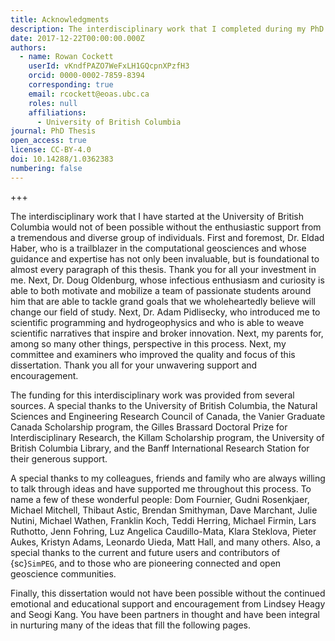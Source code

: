 ```yaml
---
title: Acknowledgments
description: The interdisciplinary work that I completed during my PhD at the University of British Columbia would not of been possible without the enthusiastic support from a tremendous and diverse group of individuals.
date: 2017-12-22T00:00:00.000Z
authors:
  - name: Rowan Cockett
    userId: vKndfPAZO7WeFxLH1GQcpnXPzfH3
    orcid: 0000-0002-7859-8394
    corresponding: true
    email: rcockett@eoas.ubc.ca
    roles: null
    affiliations:
      - University of British Columbia
journal: PhD Thesis
open_access: true
license: CC-BY-4.0
doi: 10.14288/1.0362383
numbering: false
---
```


+++

The interdisciplinary work that I have started at the University of British Columbia would not of been possible without the enthusiastic support from a tremendous and diverse group of individuals. First and foremost, Dr. Eldad Haber, who is a trailblazer in the computational geosciences and whose guidance and expertise has not only been invaluable, but is foundational to almost every paragraph of this thesis. Thank you for all your investment in me. Next, Dr. Doug Oldenburg, whose infectious enthusiasm and curiosity is able to both motivate and mobilize a team of passionate students around him that are able to tackle grand goals that we wholeheartedly believe will change our field of study. Next, Dr. Adam Pidlisecky, who introduced me to scientific programming and hydrogeophysics and who is able to weave scientific narratives that inspire and broker innovation. Next, my parents for, among so many other things, perspective in this process. Next, my committee and examiners who improved the quality and focus of this dissertation. Thank you all for your unwavering support and encouragement.

The funding for this interdisciplinary work was provided from several sources. A special thanks to the University of British Columbia, the Natural Sciences and Engineering Research Council of Canada, the Vanier Graduate Canada Scholarship program, the Gilles Brassard Doctoral Prize for Interdisciplinary Research, the Killam Scholarship program, the University of British Columbia Library, and the Banff International Research Station for their generous support.

A special thanks to my colleagues, friends and family who are always willing to talk through ideas and have supported me throughout this process. To name a few of these wonderful people: Dom Fournier, Gudni Rosenkjaer, Michael Mitchell, Thibaut Astic, Brendan Smithyman, Dave Marchant, Julie Nutini, Michael Wathen, Franklin Koch, Teddi Herring, Michael Firmin, Lars Ruthotto, Jenn Fohring, Luz Angelica Caudillo-Mata, Klara Steklova, Pieter Aukes, Kristyn Adams, Leonardo Uieda, Matt Hall, and many others. Also, a special thanks to the current and future users and contributors of {sc}`SimPEG`, and to those who are pioneering connected and open geoscience communities.

Finally, this dissertation would not have been possible without the continued emotional and educational support and encouragement from Lindsey Heagy and Seogi Kang. You have been partners in thought and have been integral in nurturing many of the ideas that fill the following pages.
